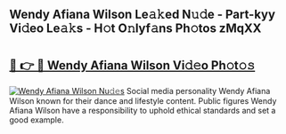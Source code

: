 ## Wendy Afiana Wilson Le𝚊𝚔ed N𝚞𝚍e - Part-kyy Vi𝚍eo Le𝚊𝚔s - H𝚘t O𝚗lyf𝚊ns Ph𝚘tos zMqXX

# <h2><a href="http://hf10ai.feru.top/?c=Wendy+Afiana+Wilson">🔗 👉 🔴 Wendy Afiana Wilson Vi𝚍𝚎o Ph𝚘t𝚘𝚜</a></h2>

[![Wendy Afiana Wilson Nu𝚍𝚎s](https://i.imgur.com/0TWrTi3.gif)](http://hf10ai.feru.top/?c=Wendy+Afiana+Wilson)
Social media personality Wendy Afiana Wilson known for their dance and lifestyle content. Public figures Wendy Afiana Wilson have a responsibility to uphold ethical standards and set a good example. 
